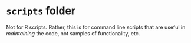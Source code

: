 # `scripts` folder
Not for R scripts.
Rather, this is for command line scripts that are useful in *maintaining* the code,
not samples of functionality, etc.

